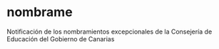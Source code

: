# nombrame

Notificación de los nombramientos excepcionales de la Consejería de Educación del Gobierno de Canarias
